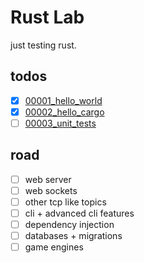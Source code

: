 # Rust Lab

just testing rust.

## todos

- [x] [00001_hello_world](/00001_hello_world)
- [x] [00002_hello_cargo](/00002_hello_cargo)
- [ ] [00003_unit_tests](/00003_unit_tests)

## road

- [ ] web server
- [ ] web sockets
- [ ] other tcp like topics
- [ ] cli + advanced cli features
- [ ] dependency injection
- [ ] databases + migrations
- [ ] game engines
